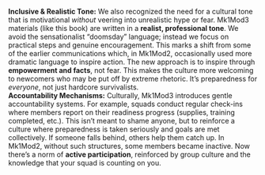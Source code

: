**Inclusive & Realistic Tone:** We also recognized the need for a cultural tone that is motivational _without_ veering into unrealistic hype or fear. Mk1Mod3 materials (like this book) are written in a **realist, professional tone**. We avoid the sensationalist “doomsday” language; instead we focus on practical steps and genuine encouragement. This marks a shift from some of the earlier communications which, in Mk1Mod2, occasionally used more dramatic language to inspire action. The new approach is to inspire through **empowerment and facts**, not fear. This makes the culture more welcoming to newcomers who may be put off by extreme rhetoric. It’s preparedness for _everyone_, not just hardcore survivalists.  
**Accountability Mechanisms:** Culturally, Mk1Mod3 introduces gentle accountability systems. For example, squads conduct regular check-ins where members report on their readiness progress (supplies, training completed, etc.). This isn’t meant to shame anyone, but to reinforce a culture where preparedness is taken seriously and goals are met collectively. If someone falls behind, others help them catch up. In Mk1Mod2, without such structures, some members became inactive. Now there’s a norm of **active participation**, reinforced by group culture and the knowledge that your squad is counting on you.